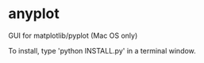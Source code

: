 # anyplot
GUI for matplotlib/pyplot (Mac OS only)

To install, type 'python INSTALL.py' in a terminal window. 
